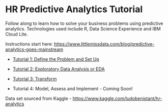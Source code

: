 # HR Predictive Analytics Tutorial

Follow along to learn how to solve your business problems using predictive analytics.  Technologies used include R, Data Science Experience and IBM Cloud Lite.  

Instructions start here: https://www.littlemissdata.com/blog/predictive-analytics-goes-mainstream

- [Tutorial 1:  Define the Problem and Set Up](https://www.littlemissdata.com/blog/predictive-analytics-tutorial-part-1)

- [Tutorial 2: Exploratory Data Analysis or EDA](https://www.littlemissdata.com/blog/predictive-analytics-tutorial-part-2)

- [Tutorial 3: Transform ](https://www.littlemissdata.com/blog/predictive-analytics-tutorial-part-3)

- Tutorial 4:  Model, Assess and Implement - Coming Soon! 

Data set sourced from Kaggle - https://www.kaggle.com/ludobenistant/hr-analytics
